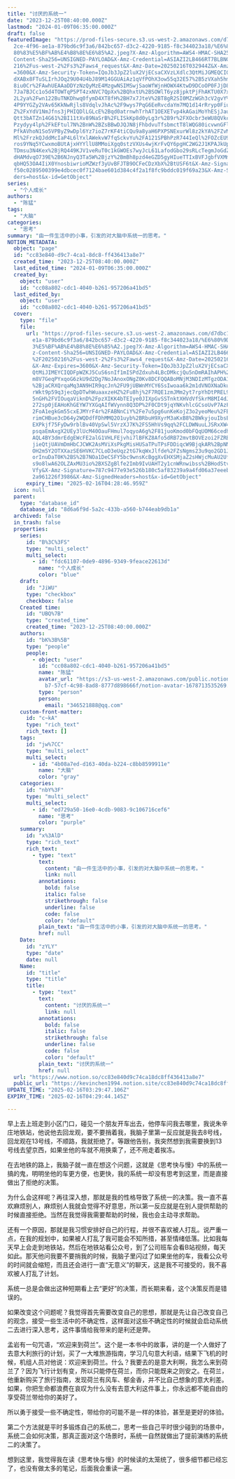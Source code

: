 ```yaml
---
title: "讨厌的系统一"
date: "2023-12-25T08:40:00.000Z"
lastmod: "2024-01-09T06:35:00.000Z"
draft: false
featuredImage: "https://prod-files-secure.s3.us-west-2.amazonaws.com/d7dbc101-8\
  2ce-4f96-ae1a-879bd6c9f3a6/842bc657-d3c2-4220-9185-f8c344023a18/%E6%80%9D%E8%\
  80%83%E5%BF%AB%E4%B8%8E%E6%85%A2.jpeg?X-Amz-Algorithm=AWS4-HMAC-SHA256&X-Amz-\
  Content-Sha256=UNSIGNED-PAYLOAD&X-Amz-Credential=ASIAZI2LB466RT7BLBNG%2F20250\
  216%2Fus-west-2%2Fs3%2Faws4_request&X-Amz-Date=20250216T032944Z&X-Amz-Expires\
  =3600&X-Amz-Security-Token=IQoJb3JpZ2luX2VjECsaCXVzLXdlc3QtMiJGMEQCIGa5utHtRb\
  dXABx8FTuSLIrhJOq29U04U4bJ89M14GGUAiAz1qVfPOhX3ow55q32E57%2B5zVXah5hm1tEcIC7t\
  8iu0Cr%2FAwhUEAAaDDYzNzQyMzE4MzgwNSIMSwjSaoWfWjnHOWX4KtwD9DCoOP0FJjD8QoZRH2Ga\
  7Ja7BJCc1o5d4TOWTqP5PT4zxNVC7QpXx%2BQhxtU%2BSOWlT6yz8jpktPjFhAKTU0X7xpkLD6RPX\
  2L2ya%2Fwn122BuTNKDhwq0fymD4XT8fH%2BH7x7JteV%2BT8gR2SI0MZzWGh3cV2gvY%2Bmt433j\
  4P9YYGZy2VAv65KkNwRjls8VdqlvJhAc%2F9wys7PqG6EeRvcdaYm7MQ1d14rRryp0Fiu4b7W6Nwd\
  Z%2FxYdV1NmJfns3jPHIQDlLGLcE%2Bqd0atrnwhTrhAT1OEXETvp4kAGaiMoYhESjJauaspVicuP\
  Qtt3bATZn14G61%2BI11tXv89NaSrB%2FLISkKp8d0yLg3r%2B9r%2FXOcbr3eWU8QVkcyarmIaAg\
  Pzydyy4lp%2FkEFtul7N%2BnW%2BZsBBwDJQJN8jFhbdvuTfsbmctT8lWQG80icvwnGFlW6%2FaMA\
  PfkAVhoN1So5VPByZ9wDpl6Yz7ioZ7rKF4tiCQu9a8yaH6PXPSNExurWl8z2kYA%2FZvMn%2FEFwW\
  Ml%2FrzkQJddMcIaP4L6lYxlAWekvW7fqSckvYu%2FA121SPBhPzR744IeQl%2FOZcEU97MCyG38C\
  ros9YNq5YCwxmoBUtAjxHYYllU8MMoiXgq0stzVXUs4wjKrFvQY6pgHC2WG2J1KPAJkUpkVa%2BU7\
  TDmsu3N4Kex%2BjRQ449KJV1veRuT0c1kGWOEs7wyJcL61LafodGbo29sRLcTegmJoGdZ2ghT6y2w\
  dHAMdvqO739E%2B6NJnyQ3Ta5W%2BjzY%2BmBh8pzd4eGZD5gyHIueTTIxBVFJgbfVXMmD8bfvyV6\
  qbHQ53OA4IiX0YnosbiwrioMZWzf3yUvBFJTB9OCFeCDzXbX%2BtUSF6t&X-Amz-Signature=d93\
  f50c0289500399e4dbcec0f7124bae601d384c4f2a1f8fc9bddc019f69a23&X-Amz-SignedHea\
  ders=host&x-id=GetObject"
series:
  - "个人成长"
authors:
  - "陈猛"
tags:
  - "大脑"
categories:
  - "思考"
summary: "由一件生活中的小事，引发的对大脑中系统一的思考。"
NOTION_METADATA:
  object: "page"
  id: "cc83e840-d9c7-4ca1-8dc8-ff436413a8e7"
  created_time: "2023-12-25T08:40:00.000Z"
  last_edited_time: "2024-01-09T06:35:00.000Z"
  created_by:
    object: "user"
    id: "cc08a802-cdc1-4040-b261-957206a41bd5"
  last_edited_by:
    object: "user"
    id: "cc08a802-cdc1-4040-b261-957206a41bd5"
  cover:
    type: "file"
    file:
      url: "https://prod-files-secure.s3.us-west-2.amazonaws.com/d7dbc101-82ce-4f96-a\
        e1a-879bd6c9f3a6/842bc657-d3c2-4220-9185-f8c344023a18/%E6%80%9D%E8%80%8\
        3%E5%BF%AB%E4%B8%8E%E6%85%A2.jpeg?X-Amz-Algorithm=AWS4-HMAC-SHA256&X-Am\
        z-Content-Sha256=UNSIGNED-PAYLOAD&X-Amz-Credential=ASIAZI2LB466SD5PCBAM\
        %2F20250216%2Fus-west-2%2Fs3%2Faws4_request&X-Amz-Date=20250216T032847Z\
        &X-Amz-Expires=3600&X-Amz-Security-Token=IQoJb3JpZ2luX2VjECsaCXVzLXdlc3\
        QtMiJIMEYCIQDFpWZKJ5CuS6snIf1mISPdZdxuh4LBcDMkcjQu5nDmRAIhAPH%2FJD%2BKX\
        m8V7GeqPYxqoG6zkU9d2Dg7NoJAnoxONgZ0Kv8DCFQQABoMNjM3NDIzMTgzODA1IgxtE1AA\
        %2BjaCRXQrqaMq3AN9HIR9qcJn%2FU9jUBWnMYCY6SsIwoaa6k2m1dVNOXNaDkuf0DAPO34\
        rWkt9p59q3jecQpDTwhWuaaxzeHZ%2Fu8hj%2F7RQE1zmJMm2yt7rpYhDtPREL9271oAkg2\
        5nGH%2FVIOuqaViknD%2FpzXIKK4bTEIye0JIXpGvSSTnktXHVdVfSkrM8MI4dJyeQumzGv\
        272sp0jEAHoKhGEYW7YXGqAIfWVynn8Q3DP%2F0CDt9jqYNKvhlcGCsoUvP7AzFBzPtOmy%\
        2FoA1egkGm55cxEJMYrF4r%2FABNnCiY%2Fe7u5pg6unKeKojZ3o2yeoMeu%2FBHIx117d2\
        rimCHBue3cD64y2WQDdfFDhMMQ2O1uyb%2BRbuH9XyrM3aKxB8%2BWkyjouIbsEvdGFGdvc\
        EXPkjf75FyDw9rblBv40VpSwl5VrzXJ7K%2FS5HhVs9qq%2FCLDWNuuLJSRxXW46O1%2Bxs\
        psqaEmAxgX2UEy3lUcM40OauFHmul7oqyoA6g%2F81juoKmod0bFQqUOM66cedhVdPIam4n\
        AQL4BY3dmrEdgEWcFE2alG1VHLFEjvhi7lBFKZ8Afo5dRB72mvtBOVEzoi2FZRB172O6SZl\
        jieQtjUAVmDmHbCJCWK2AsMViXsPkgMisHUSaTPuTPsFDDiqcW9BjqkAR%2BpNNd7Wzmg4t\
        OH2m5Y2OTXXazSE6HVKC7CLoD3eUqz2tG7kqWxJlfde%2FZsNgms23u9qo2GD1J9hDlkS4C\
        orInuDaT0K%2BS%2B7NOa1DeCSFY5bc9wnsKcBggXvEHXSMjaZ2sHWjcMuAU2UfJLi92L2Y\
        s9o8lwA62OLZAxMU3io%2BXSZgBlfe2Imb9IvUAHT2y1cnWRnwibss%2BHodStvz62SJg1o\
        Vfy&X-Amz-Signature=787c9477e93e526b180c5af83239a9a4fd06a37eeeba872832c\
        2a961226f3986&X-Amz-SignedHeaders=host&x-id=GetObject"
      expiry_time: "2025-02-16T04:28:46.959Z"
  icon: null
  parent:
    type: "database_id"
    database_id: "8d6a6f9d-5a2c-433b-a560-b744eab9db1a"
  archived: false
  in_trash: false
  properties:
    series:
      id: "B%3C%3FS"
      type: "multi_select"
      multi_select:
        - id: "fdc61107-0de9-4896-9349-9feace22613d"
          name: "个人成长"
          color: "blue"
    draft:
      id: "JiWU"
      type: "checkbox"
      checkbox: false
    Created time:
      id: "UBQ%7B"
      type: "created_time"
      created_time: "2023-12-25T08:40:00.000Z"
    authors:
      id: "bK%3B%5B"
      type: "people"
      people:
        - object: "user"
          id: "cc08a802-cdc1-4040-b261-957206a41bd5"
          name: "陈猛"
          avatar_url: "https://s3-us-west-2.amazonaws.com/public.notion-static.com/775523\
            b7-57cf-4c98-8ad8-8777d898666f/notion-avatar-1678713535269.png"
          type: "person"
          person:
            email: "346521888@qq.com"
    custom-front-matter:
      id: "c~kA"
      type: "rich_text"
      rich_text: []
    tags:
      id: "jw%7CC"
      type: "multi_select"
      multi_select:
        - id: "4b08a7ed-d163-40da-b224-c8bb8599911e"
          name: "大脑"
          color: "gray"
    categories:
      id: "nbY%3F"
      type: "multi_select"
      multi_select:
        - id: "ed729a50-16e0-4cdb-9083-9c106716cef6"
          name: "思考"
          color: "purple"
    summary:
      id: "x%3AlD"
      type: "rich_text"
      rich_text:
        - type: "text"
          text:
            content: "由一件生活中的小事，引发的对大脑中系统一的思考。"
            link: null
          annotations:
            bold: false
            italic: false
            strikethrough: false
            underline: false
            code: false
            color: "default"
          plain_text: "由一件生活中的小事，引发的对大脑中系统一的思考。"
          href: null
    Date:
      id: "zYLY"
      type: "date"
      date: null
    Name:
      id: "title"
      type: "title"
      title:
        - type: "text"
          text:
            content: "讨厌的系统一"
            link: null
          annotations:
            bold: false
            italic: false
            strikethrough: false
            underline: false
            code: false
            color: "default"
          plain_text: "讨厌的系统一"
          href: null
  url: "https://www.notion.so/cc83e840d9c74ca18dc8ff436413a8e7"
  public_url: "https://kevinchen1994.notion.site/cc83e840d9c74ca18dc8ff436413a8e7"
UPDATE_TIME: "2025-02-16T03:29:47.106Z"
EXPIRY_TIME: "2025-02-16T04:29:44.145Z"

---
```

<link rel="stylesheet" href="https://cdn.jsdelivr.net/npm/katex@0.16.2/dist/katex.min.css" integrity="sha384-bYdxxUwYipFNohQlHt0bjN/LCpueqWz13HufFEV1SUatKs1cm4L6fFgCi1jT643X" crossorigin="anonymous">


早上去上班走到小区门口，碰见一个朋友开车出去，他停车问我去哪里，我说朱辛庄地铁站，他说他去回龙观，要不要捎着我，我脑子里第一反应就是我去8号线，回龙观在13号线，不顺路，我就拒绝了。等跟他告别，我突然想到我需要换到13号线去望京西，如果坐他的车就不用换乘了，还不用走着挨冻。


在去地铁的路上，我脑子就一直在想这个问题，这就是《思考快与慢》中的系统一搞的鬼，明明坐他的车更方便，也更快，我的系统一却没有思考到这里，而是直接做出了拒绝的决策。


为什么会这样呢？再往深入想，那就是我的性格导致了系统一的决策。我一直不喜欢麻烦别人，麻烦别人我就会觉得不好意思，所以第一反应就是在别人提供帮助的时候直接拒绝。当然在我觉得我需要帮助的时候，我也会主动寻求帮助。


还有一个原因，那就是我习惯安排好自己的行程，并很不喜欢被人打乱。说严重一点，在我的规划中，如果被人打乱了我可能会不知所措，甚至情绪低落。比如我每天早上会走到地铁站，然后在地铁站看公众号，到了公司班车会看B站视频，每天如此。那天他问我要不要捎我的时候，我脑子里闪过了如果坐他的车，我看公众号的时间就会缩短，而且还会进行一直“无意义”的聊天，这是我不可接受的，我不喜欢被人打乱了计划。


系统一总是会做出这种短期看上去“更好”的决策，而长期来看，这个决策反而是错误的。


如果改变这个问题呢？我觉得首先需要改变自己的思想，那就是先让自己改变自己的观念，接受一些生活中的不确定性，这样面对这些不确定性的时候就会启动系统二去进行深入思考，这件事情给我带来的是利还是弊。


孟岩有一句咒语，“欢迎来到荷兰”。这个是一本书中的故事，讲的是一个人做好了去意大利旅行的计划，买了一大堆旅游指南，学习几句意大利语，结果下飞机的时候，机组人员对他说：欢迎来到荷兰。什么？我要去的是意大利啊，我怎么来到荷兰了？因为飞行计划有变，所以只能停在荷兰，而你只能既来之则安之。在荷兰，他重新购买了旅行指南，发现荷兰有风车、郁金香，并不比自己想象的意大利差。如果，你把生命都浪费在哀叹为什么没有去意大利这件事上，你永远都不能自由的享受荷兰带给你的美好了。


所以勇于接受一些不确定性，带给你的可能不是一样的体验，甚至是更好的体验。


第二个方法就是平时多锻炼自己的系统二，思考一些自己平时很少碰到的场景中，系统二会如何决策，那真正面对这个场景时，系统一自然就做出了提前演练的系统二的决策了。


想到这里，我觉得我在读《思考快与慢》的时候读的太笼统了，很多细节都已经忘了，也没有做太多的笔记，后面我会重读一遍。

